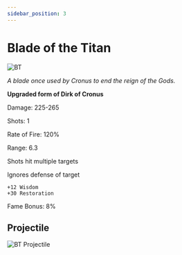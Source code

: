 ```yaml
---
sidebar_position: 3
---
```


# Blade of the Titan

![BT](https://vwiki.valorserver.com/api/item/picture/blade%20of%20the%20titan)

<i>A blade once used by Cronus to end the reign of the Gods.</i>

**Upgraded form of Dirk of Cronus**

Damage: 225-265

Shots: 1

Rate of Fire: 120%

Range: 6.3

Shots hit multiple targets

Ignores defense of target

    +12 Wisdom
    +30 Restoration
    
Fame Bonus: 8%

## Projectile

![BT Projectile](https://cdn.discordapp.com/attachments/953134990428868629/981721119541313636/bladeofthetitan.gif)



